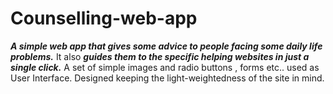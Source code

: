 # Counselling-web-app


_**A simple web app that gives some advice to people facing some daily life problems.**_ It also _**guides them to the specific helping websites in just a single click.**_
A set of simple images and radio buttons , forms etc.. used as User Interface. Designed keeping the light-weightedness of the site in mind. 
